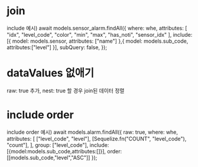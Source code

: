 # join

include 예시)
await models.sensor_alarm.findAll({
      where: whe,
      attributes: [
        "idx",
        "level_code",
        "color",
        "min",
        "max",
        "has_noti",
        "sensor_idx"
      ],
      include: [{
        model: models.sensor,
        attributes: ["name"]
      },{
        model: models.sub_code,
        attributes:["level"]
      }],
      subQuery: false,
    });

# dataValues 없애기

raw: true 추가, 
nest: true 할 경우 join된 데이터 정렬

# include order

include order 예시)
await models.alarm.findAll({
      raw: true,
      where: whe,
      attributes: [
        ["level_code", "level"],
        [Sequelize.fn("COUNT", "level_code"), "count"],
      ],
      group: ["level_code"],
      include:[{model:models.sub_code,attributes:[]}],
      order: [[models.sub_code,"level","ASC"]]
    });

